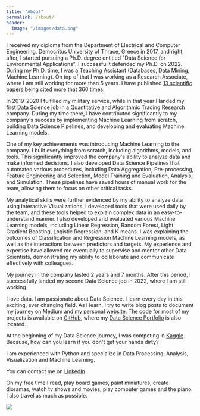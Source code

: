 ```yaml
---
title: "About"
permalink: /about/
header:
  image: "/images/data.png"
---
```


I received my diploma from the Department of Electrical and Computer Engineering, Democritus University of 
Thrace, Greece in 2017, and right after, I started pursuing a Ph.D. degree entitled 
"Data Science for Environmental Applications". I successfullt defended my Ph.D. on 2022.
During my Ph.D. time, I was a Teaching Assistant (Databases, Data Mining, Machine Learning).
On top of that I was working as a Research Associate, where I am still working for more than 5 years. I have published [13 scientific 
papers](https://scholar.google.com/citations?user=eDbjFQMAAAAJ&hl=en&oi=ao) being cited more that 360 times.


In 2019-2020 I fulfilled my military service, while in that year I landed my first Data Science job in a 
Quantitative and Algorithmic Trading Research company.
During my time there, I have contributed significantly to my company's success by implementing Machine Learning from scratch, 
building Data Science Pipelines, and developing and evaluating Machine Learning models. 

One of my key achievements was introducing Machine Learning to the company. I built everything from scratch, including algorithms, models, and tools. 
This significantly improved the company's ability to analyze data and make informed decisions.
I also developed Data Science Pipelines that automated various procedures, including Data Aggregation, Pre-processing, Feature Engineering and Selection, 
Model Training and Evaluation, Analysis, and Simulation. These pipelines have saved hours of manual work for the team, allowing them to focus on other critical tasks.

My analytical skills were further evidenced by my ability to analyze data using Interactive Visualizations. I developed tools that were used daily by the team, 
and these tools helped to explain complex data in an easy-to-understand manner.
I also developed and evaluated various Machine Learning models, including Linear Regression, Random Forest, Light Gradient Boosting, Logistic Regression, and K-means. 
I was explaining the outcomes of Classification and Regression Machine Learning models, as well as the interactions between predictors and targets.
My experience and expertise have allowed me eventually to supervise and mentor other Data Scientists, demonstrating my ability to collaborate and communicate effectively with colleagues.

My journey in the company lasted 2 years and 7 months. After this period, I successfully landed my second Data Science job in 2022, where I am still working.


I love data. I am passionate about Data Science. I learn every day in this exciting, ever changing field.
As I learn, I try to write blog posts to document my journey on [Medium](https://medium.com/@dimitris.effrosynidis) 
and my personal [website](https://deffro.github.io/). The code for most of my projects is available on [GitHub](https://github.com/Deffro), where 
my [Data Science Portfolio](https://github.com/Deffro/Data-Science-Portfolio) is also located.

At the beginning of my Data Science journey, I was competing in [Kaggle](https://www.kaggle.com/deffro). 
Because, how can you learn if you don't get your hands dirty?

I am experienced with Python and specialize in Data Processing, Analysis, Visualization and Machine Learning.

You can contact me on [LinkedIn](https://www.linkedin.com/in/dimitrios-effrosynidis/).

On my free time I read, play board games, paint miniatures, create dioramas, watch tv shows and movies, play computer games and the piano. I also travel as much as possible.

<img src="https://deffro.github.io/images/presenting.jpg">
